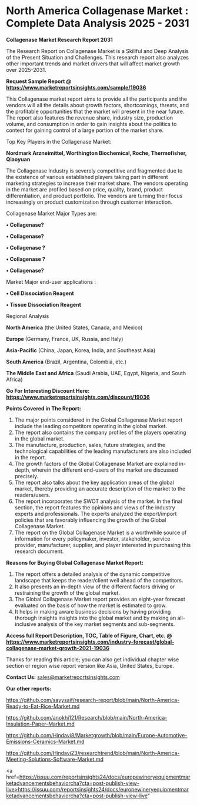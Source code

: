# North America Collagenase Market : Complete Data Analysis 2025 - 2031

<strong>Collagenase Market Research Report 2031</strong>

The Research Report on Collagenase Market is a Skillful and Deep Analysis of the Present Situation and Challenges. This research report also analyzes other important trends and market drivers that will affect market growth over 2025-2031.

<strong>Request Sample Report @ <a href=https://www.marketreportsinsights.com/sample/19036>https://www.marketreportsinsights.com/sample/19036</a></strong>

This Collagenase market report aims to provide all the participants and the vendors will all the details about growth factors, shortcomings, threats, and the profitable opportunities that the market will present in the near future. The report also features the revenue share, industry size, production volume, and consumption in order to gain insights about the politics to contest for gaining control of a large portion of the market share.

Top Key Players in the Collagenase Market:

<strong>Nordmark Arzneimittel, Worthington Biochemical, Roche, Thermofisher, Qiaoyuan</strong>

The Collagenase Industry is severely competitive and fragmented due to the existence of various established players taking part in different marketing strategies to increase their market share. The vendors operating in the market are profiled based on price, quality, brand, product differentiation, and product portfolio. The vendors are turning their focus increasingly on product customization through customer interaction.

Collagenase Market Major Types are:

<strong>• Collagenase?

• Collagenase?

• Collagenase ?

• Collagenase ?

• Collagenase?</strong>

Market Major end-user applications :

<strong>• Cell Dissociation Reagent

• Tissue Dissociation Reagent</strong>

Regional Analysis

</u><strong><b>North America</b></strong> (the United States, Canada, and Mexico)

<strong><b>Europe </b></strong>(Germany, France, UK, Russia, and Italy)

<strong><b>Asia-Pacific</b></strong> (China, Japan, Korea, India, and Southeast Asia)

<strong><b>South America</b></strong> (Brazil, Argentina, Colombia, etc.)

<strong><b>The Middle East and Africa</b></strong> (Saudi Arabia, UAE, Egypt, Nigeria, and South Africa)

<strong>Go For Interesting Discount Here: <a href=https://www.marketreportsinsights.com/discount/19036>https://www.marketreportsinsights.com/discount/19036</a></strong>

<strong>Points Covered in The Report:</strong>
<ol>
  <li>The major points considered in the Global Collagenase Market report include the leading competitors operating in the global market.</li>
  <li>The report also contains the company profiles of the players operating in the global market.</li>
  <li>The manufacture, production, sales, future strategies, and the technological capabilities of the leading manufacturers are also included in the report.</li>
  <li>The growth factors of the Global Collagenase Market are explained in-depth, wherein the different end-users of the market are discussed precisely.</li>
  <li>The report also talks about the key application areas of the global market, thereby providing an accurate description of the market to the readers/users.</li>
  <li>The report incorporates the SWOT analysis of the market. In the final section, the report features the opinions and views of the industry experts and professionals. The experts analyzed the export/import policies that are favorably influencing the growth of the Global Collagenase Market.</li>
  <li>The report on the Global Collagenase Market is a worthwhile source of information for every policymaker, investor, stakeholder, service provider, manufacturer, supplier, and player interested in purchasing this research document.</li>
</ol>
<strong>Reasons for Buying Global Collagenase Market Report:</strong>

<ol>
  <li>The report offers a detailed analysis of the dynamic competitive landscape that keeps the reader/client well ahead of the competitors.</li>
  <li>It also presents an in-depth view of the different factors driving or restraining the growth of the global market.</li>
  <li>The Global Collagenase Market report provides an eight-year forecast evaluated on the basis of how the market is estimated to grow.</li>
  <li>It helps in making aware business decisions by having providing thorough insights insights into the global market and by making an all-inclusive analysis of the key market segments and sub-segments.</li>
</ol>
<strong>Access full Report Description, TOC, Table of Figure, Chart, etc. @ <a href=https://www.marketreportsinsights.com/industry-forecast/global-collagenase-market-growth-2021-19036>https://www.marketreportsinsights.com/industry-forecast/global-collagenase-market-growth-2021-19036</a></strong>


Thanks for reading this article; you can also get individual chapter wise section or region wise report version like Asia, United States, Europe.

<strong>Contact Us:</strong>
sales@marketreportsinsights.com

<strong>Our other reports:</strong>

<a href=https://github.com/sayysaif/research-report/blob/main/North-America-Ready-to-Eat-Rice-Market.md>https://github.com/sayysaif/research-report/blob/main/North-America-Ready-to-Eat-Rice-Market.md</a>

<a href=https://github.com/anokhi121/Research/blob/main/North-America-Insulation-Paper-Market.md>https://github.com/anokhi121/Research/blob/main/North-America-Insulation-Paper-Market.md</a>

<a href=https://github.com/Hindavi8/Marketgrowth/blob/main/Europe-Automotive-Emissions-Ceramics-Market.md>https://github.com/Hindavi8/Marketgrowth/blob/main/Europe-Automotive-Emissions-Ceramics-Market.md</a>

<a href=https://github.com/Hindavi23/researchtrend/blob/main/North-America-Meeting-Solutions-Software-Market.md>https://github.com/Hindavi23/researchtrend/blob/main/North-America-Meeting-Solutions-Software-Market.md</a>

<a href=https://issuu.com/reportsinsights24/docs/europewineryequipmentmarketadvancementsbehaviorcha?cta=post-publish-view-live>https://issuu.com/reportsinsights24/docs/europewineryequipmentmarketadvancementsbehaviorcha?cta=post-publish-view-live</a>"
